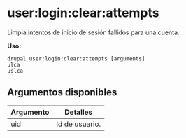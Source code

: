 # user:login:clear:attempts
Limpia intentos de inicio de sesión fallidos para una cuenta.

**Uso:**
```
drupal user:login:clear:attempts [arguments]
ulca
uslca
```

## Argumentos disponibles
Argumento | Detalles
---------|-------------
uid | Id de usuario.
